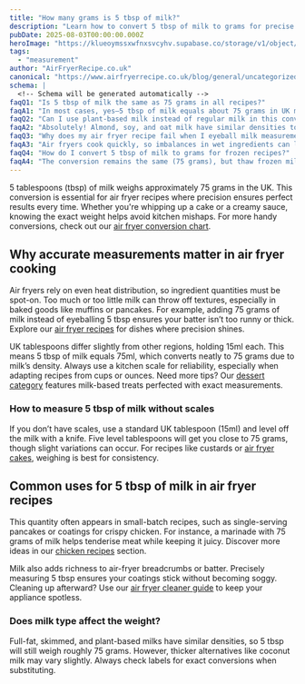```yaml
---
title: "How many grams is 5 tbsp of milk?"
description: "Learn how to convert 5 tbsp of milk to grams for precise air fryer recipes. Get accurate measurements in seconds!"
pubDate: 2025-08-03T00:00:00.000Z
heroImage: "https://klueoymssxwfnxsvcyhv.supabase.co/storage/v1/object/public/Shmucket/how-many-grams-is-5-tbsp-of-milk.webp"
tags:
  - "measurement"
author: "AirFryerRecipe.co.uk"
canonical: "https://www.airfryerrecipe.co.uk/blog/general/uncategorized/how-many-grams-is-5-tbsp-of-milk"
schema: |
  <!-- Schema will be generated automatically -->
faqQ1: "Is 5 tbsp of milk the same as 75 grams in all recipes?"
faqA1: "In most cases, yes—5 tbsp of milk equals about 75 grams in UK measurements. However, for recipes requiring extreme precision, like soufflés, using a scale is best. Small variations can affect texture, especially in air fryer baking."
faqQ2: "Can I use plant-based milk instead of regular milk in this conversion?"
faqA2: "Absolutely! Almond, soy, and oat milk have similar densities to cow’s milk, so 5 tbsp will still weigh around 75 grams. Just note that thicker options, like canned coconut milk, may differ slightly. Adjust other liquids if needed."
faqQ3: "Why does my air fryer recipe fail when I eyeball milk measurements?"
faqA3: "Air fryers cook quickly, so imbalances in wet ingredients can lead to dry or undercooked results. Measuring 5 tbsp (75 grams) precisely ensures even cooking. For foolproof dishes, stick to weighed amounts."
faqQ4: "How do I convert 5 tbsp of milk to grams for frozen recipes?"
faqA4: "The conversion remains the same (75 grams), but thaw frozen milk completely before measuring. Ice crystals can distort volume. For frozen treats like milkshakes, blend after measuring for consistency."
---
```

<p>5 tablespoons (tbsp) of milk weighs approximately 75 grams in the UK. This conversion is essential for air fryer recipes where precision ensures perfect results every time. Whether you're whipping up a cake or a creamy sauce, knowing the exact weight helps avoid kitchen mishaps. For more handy conversions, check out our <a href=https://www.airfryerrecipe.co.uk/air-fryer-conversion-chart>air fryer conversion chart</a>.</p>

<h2>Why accurate measurements matter in air fryer cooking</h2>  
<p>Air fryers rely on even heat distribution, so ingredient quantities must be spot-on. Too much or too little milk can throw off textures, especially in baked goods like muffins or pancakes. For example, adding 75 grams of milk instead of eyeballing 5 tbsp ensures your batter isn’t too runny or thick. Explore our <a href=https://www.airfryerrecipe.co.uk/recipes>air fryer recipes</a> for dishes where precision shines.</p>  

<p>UK tablespoons differ slightly from other regions, holding 15ml each. This means 5 tbsp of milk equals 75ml, which converts neatly to 75 grams due to milk’s density. Always use a kitchen scale for reliability, especially when adapting recipes from cups or ounces. Need more tips? Our <a href=https://www.airfryerrecipe.co.uk/recipe-category/dessert>dessert category</a> features milk-based treats perfected with exact measurements.</p>  

<h3>How to measure 5 tbsp of milk without scales</h3>  
<p>If you don’t have scales, use a standard UK tablespoon (15ml) and level off the milk with a knife. Five level tablespoons will get you close to 75 grams, though slight variations can occur. For recipes like custards or <a href=https://www.airfryerrecipe.co.uk/recipe-category/cakes>air fryer cakes</a>, weighing is best for consistency.</p>  

<h2>Common uses for 5 tbsp of milk in air fryer recipes</h2>  
<p>This quantity often appears in small-batch recipes, such as single-serving pancakes or coatings for crispy chicken. For instance, a marinade with 75 grams of milk helps tenderise meat while keeping it juicy. Discover more ideas in our <a href=https://www.airfryerrecipe.co.uk/recipe-category/chicken>chicken recipes</a> section.</p>  

<p>Milk also adds richness to air-fryer breadcrumbs or batter. Precisely measuring 5 tbsp ensures your coatings stick without becoming soggy. Cleaning up afterward? Use our <a href=https://www.airfryerrecipe.co.uk/air-fryer-cleaner>air fryer cleaner guide</a> to keep your appliance spotless.</p>  

<h3>Does milk type affect the weight?</h3>  
<p>Full-fat, skimmed, and plant-based milks have similar densities, so 5 tbsp will still weigh roughly 75 grams. However, thicker alternatives like coconut milk may vary slightly. Always check labels for exact conversions when substituting.</p>
